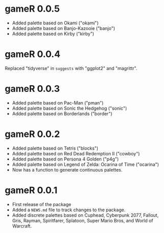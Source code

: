 # gameR 0.0.5

* Added palette based on Okami ("okami")
* Added palette based on Banjo-Kazooie ("banjo")
* Added palette based on Kirby ("kirby")

# gameR 0.0.4

Replaced "tidyverse" in `suggests` with "ggplot2" and "magrittr".

# gameR 0.0.3

* Added palette based on Pac-Man ("pman")
* Added palette based on Sonic the Hedgehog ("sonic")
* Added palette based on Borderlands ("border")

# gameR 0.0.2

* Added palette based on Tetris ("blocks")
* Added palette based on Red Dead Redemption II ("cowboy")
* Added palette based on Persona 4 Golden ("p4g")
* Added palette based on Legend of Zelda: Ocarina of Time ("ocarina")
* Now has a function to generate continuous palettes. 

# gameR 0.0.1

* First release of the package
* Added a `NEWS.md` file to track changes to the package.
* Added discrete palettes based on Cuphead, Cyberpunk 2077, Fallout, Gris,
  Rayman, Spiritfarer, Splatoon, Super Mario Bros, and World of Warcraft.
